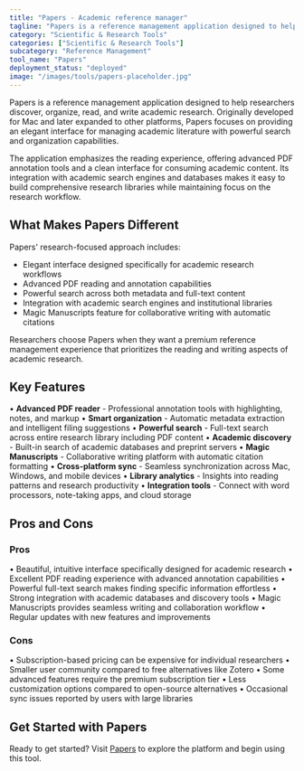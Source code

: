 ```yaml
---
title: "Papers - Academic reference manager"
tagline: "Papers is a reference management application designed to help researchers discover, organize, read, and write academic research..."
category: "Scientific & Research Tools"
categories: ["Scientific & Research Tools"]
subcategory: "Reference Management"
tool_name: "Papers"
deployment_status: "deployed"
image: "/images/tools/papers-placeholder.jpg"
---
```


Papers is a reference management application designed to help researchers discover, organize, read, and write academic research. Originally developed for Mac and later expanded to other platforms, Papers focuses on providing an elegant interface for managing academic literature with powerful search and organization capabilities.

The application emphasizes the reading experience, offering advanced PDF annotation tools and a clean interface for consuming academic content. Its integration with academic search engines and databases makes it easy to build comprehensive research libraries while maintaining focus on the research workflow.

## What Makes Papers Different

Papers' research-focused approach includes:
- Elegant interface designed specifically for academic research workflows
- Advanced PDF reading and annotation capabilities
- Powerful search across both metadata and full-text content
- Integration with academic search engines and institutional libraries
- Magic Manuscripts feature for collaborative writing with automatic citations

Researchers choose Papers when they want a premium reference management experience that prioritizes the reading and writing aspects of academic research.

## Key Features

• **Advanced PDF reader** - Professional annotation tools with highlighting, notes, and markup
• **Smart organization** - Automatic metadata extraction and intelligent filing suggestions
• **Powerful search** - Full-text search across entire research library including PDF content
• **Academic discovery** - Built-in search of academic databases and preprint servers
• **Magic Manuscripts** - Collaborative writing platform with automatic citation formatting
• **Cross-platform sync** - Seamless synchronization across Mac, Windows, and mobile devices
• **Library analytics** - Insights into reading patterns and research productivity
• **Integration tools** - Connect with word processors, note-taking apps, and cloud storage

## Pros and Cons

### Pros
• Beautiful, intuitive interface specifically designed for academic research
• Excellent PDF reading experience with advanced annotation capabilities
• Powerful full-text search makes finding specific information effortless
• Strong integration with academic databases and discovery tools
• Magic Manuscripts provides seamless writing and collaboration workflow
• Regular updates with new features and improvements

### Cons
• Subscription-based pricing can be expensive for individual researchers
• Smaller user community compared to free alternatives like Zotero
• Some advanced features require the premium subscription tier
• Less customization options compared to open-source alternatives
• Occasional sync issues reported by users with large libraries

## Get Started with Papers

Ready to get started? Visit [Papers](https://www.readcube.com/papers/) to explore the platform and begin using this tool.